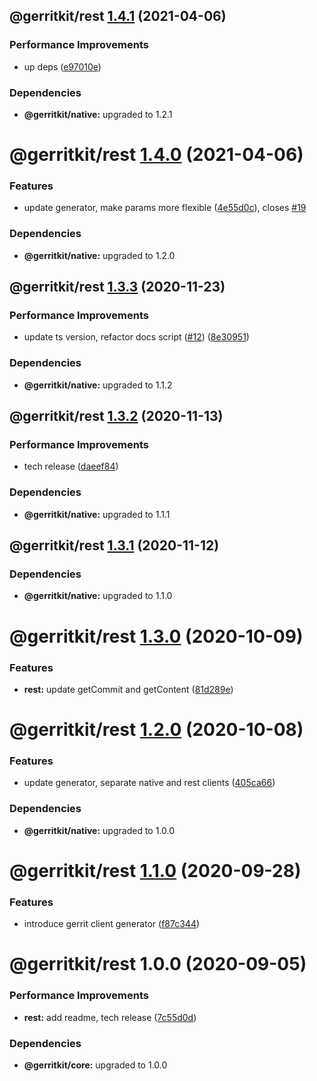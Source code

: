## @gerritkit/rest [1.4.1](https://github.com/gerritkit/client/compare/@gerritkit/rest@1.4.0...@gerritkit/rest@1.4.1) (2021-04-06)


### Performance Improvements

* up deps ([e97010e](https://github.com/gerritkit/client/commit/e97010e040cd69cbb957e65b6f13432876a17ca3))





### Dependencies

* **@gerritkit/native:** upgraded to 1.2.1

# @gerritkit/rest [1.4.0](https://github.com/gerritkit/client/compare/@gerritkit/rest@1.3.3...@gerritkit/rest@1.4.0) (2021-04-06)


### Features

* update generator, make params more flexible ([4e55d0c](https://github.com/gerritkit/client/commit/4e55d0c55e03e2d4d1ab0063d531c4724b3b37ef)), closes [#19](https://github.com/gerritkit/client/issues/19)





### Dependencies

* **@gerritkit/native:** upgraded to 1.2.0

## @gerritkit/rest [1.3.3](https://github.com/gerritkit/client/compare/@gerritkit/rest@1.3.2...@gerritkit/rest@1.3.3) (2020-11-23)


### Performance Improvements

* update ts version, refactor docs script ([#12](https://github.com/gerritkit/client/issues/12)) ([8e30951](https://github.com/gerritkit/client/commit/8e309517c6d8abfc91ff14477184ce341c1c4473))





### Dependencies

* **@gerritkit/native:** upgraded to 1.1.2

## @gerritkit/rest [1.3.2](https://github.com/gerritkit/client/compare/@gerritkit/rest@1.3.1...@gerritkit/rest@1.3.2) (2020-11-13)


### Performance Improvements

* tech release ([daeef84](https://github.com/gerritkit/client/commit/daeef84c562b2fe66c5f791d4fa7dbe8a7d55843))





### Dependencies

* **@gerritkit/native:** upgraded to 1.1.1

## @gerritkit/rest [1.3.1](https://github.com/gerritkit/client/compare/@gerritkit/rest@1.3.0...@gerritkit/rest@1.3.1) (2020-11-12)





### Dependencies

* **@gerritkit/native:** upgraded to 1.1.0

# @gerritkit/rest [1.3.0](https://github.com/gerritkit/client/compare/@gerritkit/rest@1.2.0...@gerritkit/rest@1.3.0) (2020-10-09)


### Features

* **rest:** update getCommit and getContent ([81d289e](https://github.com/gerritkit/client/commit/81d289e8d3497606f958c8a76f24b3ef7afae083))

# @gerritkit/rest [1.2.0](https://github.com/gerritkit/client/compare/@gerritkit/rest@1.1.0...@gerritkit/rest@1.2.0) (2020-10-08)


### Features

* update generator, separate native and rest clients ([405ca66](https://github.com/gerritkit/client/commit/405ca66426fea60518cf1117e1817bfb8ee8b211))





### Dependencies

* **@gerritkit/native:** upgraded to 1.0.0

# @gerritkit/rest [1.1.0](https://github.com/gerritkit/client/compare/@gerritkit/rest@1.0.0...@gerritkit/rest@1.1.0) (2020-09-28)


### Features

* introduce gerrit client generator ([f87c344](https://github.com/gerritkit/client/commit/f87c344aeeb7c359e66f3c6a9413c4c5bc561b33))

# @gerritkit/rest 1.0.0 (2020-09-05)


### Performance Improvements

* **rest:** add readme, tech release ([7c55d0d](https://github.com/gerritkit/client/commit/7c55d0d3771e7d3fc9381263b536d222af89f08e))





### Dependencies

* **@gerritkit/core:** upgraded to 1.0.0
